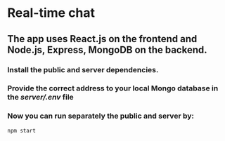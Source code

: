 # Real-time chat

## The app uses React.js on the frontend and Node.js, Express, MongoDB on the backend.

### Install the public and server dependencies.

### Provide the correct address to your local Mongo database in the ***server/.env*** file

### Now you can run separately the public and server by:
```
npm start
```
